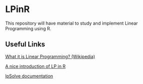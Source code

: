 # LPinR
This repository will have material to study and implement Linear Programming using R.

## Useful Links
[What it is Linear Programming? (Wikipedia)](https://en.wikipedia.org/wiki/Linear_programming)

[A nice introduction of LP in R](https://www.r-bloggers.com/linear-programming-in-r/)

[lpSolve documentation](https://cran.r-project.org/web/packages/lpSolve/lpSolve.pdf)
